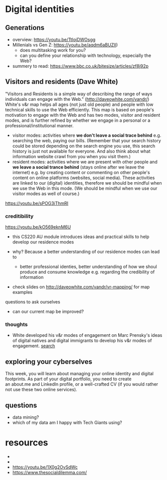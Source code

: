 # Digital identities

## Generations
<!-- embed a gantt chart -->
- overview: https://youtu.be/TtIojDWOsgg
- Millenials vs Gen Z: https://youtu.be/aqdm6aBUZII)
  - does multitasking work for you?
  - can you define your relationship with technology, especially the Web?
- summery to read: https://www.bbc.co.uk/bitesize/articles/zf8j92p

## Visitors and residents (Dave White)
"Visitors and Residents is a simple way of describing the range of ways individuals can engage with the Web." (http://daveowhite.com/vandr/) White's v&r map helps all ages (not just old people) and people with low technical skills to use the Web efficiently. This map is based on people's motivation to engage with the Web and has two modes, visitor and resident modes, and is further refined by whether we engage in a personal or a professional/institutional manner.
- visitor modes: activities where **we don't leave a social trace behind** e.g. searching the web, paying our bills. (Remember that your search history could be stored depending on the search engine you use, this search history is just not available for everyone. And also think about what information website crawl from you when you visit them.) 
- resident modes: activities where we are present with other people and **we leave a social trance behind** (stays online after we leave the internet) e.g. by creating content or commenting on other people's content on online platforms (websites, social media). These activities are linked to our (digital) identities, therefore we should be mindful when we use the Web in this mode. (We should be mindful when we use our visitor modes as well of course.)

https://youtu.be/sPOG3iThmRI

### creditibility 

https://youtu.be/kO569eknM6U

- this CS220 AU module introduces ideas and practical skills to help develop our residence modes
- why? Because a better understanding of our residence modes can lead to 
  - better professional identies, better understanding of how we shoul produce and consume knowledge e.g. regarding the credibility of information

- check slides on http://daveowhite.com/vandr/vr-mapping/ for map examples

questions to ask ourselves
- can our current map be improved? 

### thoughts
- White developed his v&r modes of engagement on Marc Prensky's ideas of digital natives and digital immigrants to develop his v&r modes of engagement. [search](https://duckduckgo.com/?q=digital+natives+and+digital+immigrants&t=hx&va=g&ia=web)


## exploring your cyberselves
This week, you will learn about managing your online identity and digital footprints.
As part of your digital portfolio, you need to create an about.me and LinkedIn profile, or a well-crafted CV (if you would rather not use these two online services).

## questions
- data mining? 
- which of my data am I happy with Tech Giants using?

# resources
- 
- 
- https://youtu.be/1X0g2OvSdWc
- https://www.thesocialdilemma.com/
